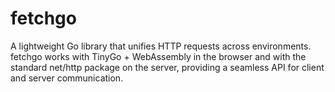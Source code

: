 # fetchgo

A lightweight Go library that unifies HTTP requests across environments. fetchgo works with TinyGo + WebAssembly in the browser and with the standard net/http package on the server, providing a seamless API for client and server communication.
